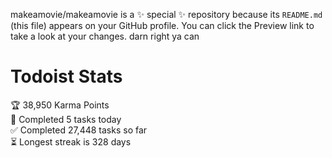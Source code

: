 makeamovie/makeamovie is a ✨ special ✨ repository because its `README.md` (this file) appears on your GitHub profile.
You can click the Preview link to take a look at your changes. darn right ya can

# Todoist Stats

<!-- TODO-IST:START -->
🏆  38,950 Karma Points           
🌸  Completed 5 tasks today           
✅  Completed 27,448 tasks so far           
⏳  Longest streak is 328 days
<!-- TODO-IST:END -->
